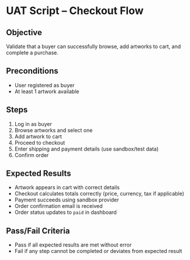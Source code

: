 # UAT Script – Checkout Flow

## Objective
Validate that a buyer can successfully browse, add artworks to cart, and complete a purchase.

## Preconditions
- User registered as buyer
- At least 1 artwork available

## Steps
1. Log in as buyer
2. Browse artworks and select one
3. Add artwork to cart
4. Proceed to checkout
5. Enter shipping and payment details (use sandbox/test data)
6. Confirm order

## Expected Results
- Artwork appears in cart with correct details
- Checkout calculates totals correctly (price, currency, tax if applicable)
- Payment succeeds using sandbox provider
- Order confirmation email is received
- Order status updates to `paid` in dashboard

## Pass/Fail Criteria
- Pass if all expected results are met without error
- Fail if any step cannot be completed or deviates from expected result
